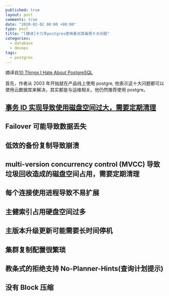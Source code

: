 ```yaml
---
published: true
layout: post
comments: true
date: "2020-02-02 00:00 +08:00"
type: post
title: "[摘译]十几年postgres使用者对其痛恨十大问题"
categories:
  - database
  - devops
tags:
  - postgres
---
```


摘译自[10 Things I Hate About PostgreSQL](https://medium.com/@rbranson/10-things-i-hate-about-postgresql-20dbab8c2791)

首先，作者从 2003 年开始就在产品线上使用 postgre, 他表示这十大问题都可以使用云数据库来解决，其实都是与运维相关。他仍然推荐使用 postgre。

## [事务 ID 实现导致使用磁盘空间过大，需要定期清理](https://blog.sentry.io/2015/07/23/transaction-id-wraparound-in-postgres)

## Failover 可能导致数据丢失

## 低效的备份复制导致崩溃

## multi-version concurrency control (MVCC) 导致垃圾回收造成的磁盘空间占用，需要定期清理

## 每个连接使用进程导致不易扩展

## 主健索引占用硬盘空间过多

## 主版本升级更新可能需要长时间停机

## 集群复制配置很繁琐

## 教条式的拒绝支持 No-Planner-Hints(查询计划提示)

## 没有 Block 压缩
